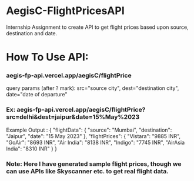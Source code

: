 # AegisC-FlightPricesAPI
Internship Assignment to create API to get flight prices based upon source, destination and date.

<h1>How To Use API:</h1>
<h3>aegis-fp-api.vercel.app/aegisC/flightPrice</h3>
<p>query params (after ? mark): src="source city", dest="destination city", date="date of departure"<p>
<h3>Ex: aegis-fp-api.vercel.app/aegisC/flightPrice?src=delhi&dest=jaipur&date=15%May%2023</h3>
Example Output : {
    "flightData": {
        "source": "Mumbai",
        "destination": "Jaipur",
        "date": "15 May 2023"
    },
    "flightPrices": {
        "Vistara": "9885 INR",
        "GoAir": "8693 INR",
        "Air India": "8138 INR",
        "Indigo": "7745 INR",
        "AirAsia India": "8310 INR"
    }
}

<h3>Note: Here I have generated sample flight prices, though we can use APIs like Skyscanner etc. to get real flight data.</h3>
